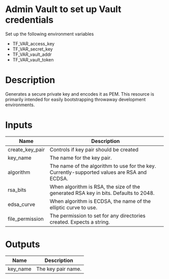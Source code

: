 # Admin Vault to set up Vault credentials

Set up the following environment variables

* TF_VAR_access_key 
* TF_VAR_secret_key
* TF_VAR_vault_addr
* TF_VAR_vault_token

# Description
Generates a secure private key and encodes it as PEM. This resource is primarily intended for easily bootstrapping throwaway development environments.

# Inputs

| Name | Description |
| ------------- | ------------- |
|  create_key_pair |Controls if key pair should be created |
|  key_name |The name for the key pair. |
|  algorithm |The name of the algorithm to use for the key. Currently-supported values are RSA and ECDSA.  |
|  rsa_bits | When algorithm is RSA, the size of the generated RSA key in bits. Defaults to 2048. |
|  edsa_curve |When algorithm is ECDSA, the name of the elliptic curve to use.  |
|  file_permission |The permission to set for any directories created. Expects a string. |



# Outputs


| Name | Description |
| ------------- | ------------- |
|  key_name |The key pair name. |